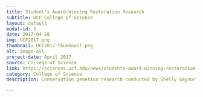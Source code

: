```yaml
---
title: Student’s Award-Winning Restoration Research
subtitle: UCF College of Science
layout: default
modal-id: 5
date: 2017-04-28
img: UCF2017.png
thumbnail: UCF2017-thumbnail.png
alt: image-alt
project-date: April 2017
source: College of Science
link: https://sciences.ucf.edu/news/students-award-winning-restoration-research/
category: College of Science
description: Conservation genetics research conducted by Shelly Gaynor, a University of Central Florida biology student, has earned her awards at ....

---
```

